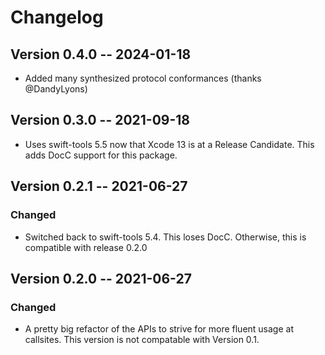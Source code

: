 # Changelog

## Version 0.4.0 -- 2024-01-18

- Added many synthesized protocol conformances (thanks @DandyLyons)

## Version 0.3.0 -- 2021-09-18

- Uses swift-tools 5.5 now that Xcode 13 is at a Release Candidate. This adds DocC support for this package.

## Version 0.2.1 -- 2021-06-27

### Changed

- Switched back to swift-tools 5.4. This loses DocC. Otherwise, this is compatible with release 0.2.0

## Version 0.2.0 -- 2021-06-27

### Changed

- A pretty big refactor of the APIs to strive for more fluent usage at callsites. This version is not compatable with Version 0.1.
